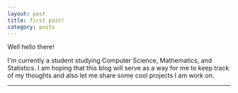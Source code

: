 ```yaml
---
layout: post
title: first post!
category: posts
---
```


Well hello there!

I'm currently a student studying Computer Science, Mathematics, and Statistics. I am hoping that this blog will serve as a way for me to keep track of my thoughts and also let me share some cool projects I am work on.

---


